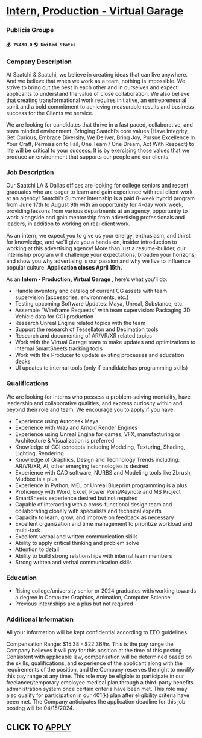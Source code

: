 # [Intern, Production - Virtual Garage](https://www.remotewlb.com/apply/intern-production-virtual-garage)  
### Publicis Groupe  
#### `💰 75480.0` `🌎 United States`  

### Company Description

At Saatchi & Saatchi, we believe in creating ideas that can live anywhere. And we believe that when we work as a team, nothing is impossible. We strive to bring out the best in each other and in ourselves and expect applicants to understand the value of close collaboration. We also believe that creating transformational work requires initiative, an entrepreneurial spirit and a bold commitment to achieving measurable results and business success for the Clients we service.

We are looking for candidates that thrive in a fast paced, collaborative, and team minded environment. Bringing Saatchi’s core values (Have Integrity, Get Curious, Embrace Diversity, We Deliver, Bring Joy, Pursue Excellence In Your Craft, Permission to Fail, One Team / One Dream, Act With Respect) to life will be critical to your success. It is by exercising those values that we produce an environment that supports our people and our clients.

### Job Description

Our Saatchi LA & Dallas offices are looking for college seniors and recent graduates who are eager to learn and gain experience with real client work at an agency! Saatchi’s Summer Internship is a paid 8-week hybrid program from June 17th to August 9th with an opportunity for 4-day work week, providing lessons from various departments at an agency, opportunity to work alongside and gain mentorship from advertising professionals and leaders, in addition to working on real client work.

As an intern, we expect you to give us your energy, enthusiasm, and thirst for knowledge, and we'll give you a hands-on, insider introduction to working at this advertising agency! More than just a resume-builder, our internship program will challenge your expectations, broaden your horizons, and show you why advertising is our passion and why we live to influence popular culture. **Application closes April 15th.**

As an **Intern - Production, Virtual Garage** , here’s what you’ll do:

  * Handle inventory and catalog of current CG assets with team supervision (accessories, environments, etc.) 
  * Testing upcoming Software Updates: Maya, Unreal, Substance, etc.
  * Assemble “Wireframe Requests” with team supervision: Packaging 3D Vehicle data for CGI production
  * Research Unreal Engine related topics with the team
  * Support the research of Tessellaton and Decimation tools
  * Research and documenting of AR/VR/XR related topics
  * Work with the Virtual Garage team to make updates and optimizations to internal SmartSheets tracking tools
  * Work with the Producer to update existing processes and education decks
  * UI updates to internal tools (only if candidate has programming skills)

### Qualifications

We are looking for interns who possess a problem-solving mentality, have leadership and collaborative qualities, and express curiosity within and beyond their role and team. We encourage you to apply if you have:

  * Experience using Autodesk Maya
  * Experience with Vray and Arnold Render Engines
  * Experience using Unreal Engine for games, VFX, manufacturing or Architecture & Visualization is preferred
  * Knowledge of CGI concepts including Modeling, Texturing, Shading, Lighting, Rendering
  * Knowledge of Graphics, Design and Technology Trends including: AR/VR/XR, AI, other emerging technologies is desired
  * Experience with CAD software, NURBS and Modeling tools like Zbrush, Mudbox is a plus
  * Experience in Python, MEL or Unreal Blueprint programming is a plus
  * Proficiency with Word, Excel, Power Point/Keynote and MS Project
  * SmartSheets experience desired but not required
  * Capable of interacting with a cross-functional design team and collaborating closely with specialists and technical experts
  * Capacity to learn, grow, and improve on feedback as necessary
  * Excellent organization and time management to prioritize workload and multi-task
  * Excellent verbal and written communication skills
  * Ability to apply critical thinking and problem solve
  * Attention to detail
  * Ability to build strong relationships with internal team members
  * Strong written and verbal communication skills

### Education

  * Rising college/university senior or 2024 graduates with/working towards a degree in Computer Graphics, Animation, Computer Science
  * Previous internships are a plus but not required

### Additional Information

All your information will be kept confidential according to EEO guidelines.

Compensation Range: $15.38 - $22.36/hr. This is the pay range the Company believes it will pay for this position at the time of this posting. Consistent with applicable law, compensation will be determined based on the skills, qualifications, and experience of the applicant along with the requirements of the position, and the Company reserves the right to modify this pay range at any time. This role may be eligible to participate in our freelancer/temporary employee medical plan through a third-party benefits administration system once certain criteria have been met. This role may also qualify for participation in our 401(k) plan after eligibility criteria have been met. The Company anticipates the application deadline for this job posting will be 04/15/2024.

  
## CLICK TO [APPLY](https://www.remotewlb.com/apply/intern-production-virtual-garage)

